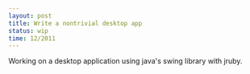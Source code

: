 ```yaml
---
layout: post
title: Write a nontrivial desktop app
status: wip
time: 12/2011
---
```

Working on a desktop application using java's swing library with jruby.
